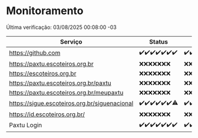 # Monitoramento

Última verificação: 03/08/2025 00:08:00 -03

|Serviço|Status|Últimas 24h|
|---|---|---|
|https://github.com|<span title="2025-07-27: OK=22">✔️</span><span title="2025-07-28: OK=22">✔️</span><span title="2025-07-29: OK=22">✔️</span><span title="2025-07-30: OK=23">✔️</span><span title="2025-07-31: OK=23">✔️</span><span title="2025-08-01: OK=22">✔️</span><span title="2025-08-02: OK=2">✔️</span>|<span title="02/08/2025 00:50:00 -03 : 200">✔️</span><span title="02/08/2025 01:25:00 -03 : 200">✔️</span><span title="02/08/2025 02:15:00 -03 : 200">✔️</span><span title="02/08/2025 03:13:00 -03 : 200">✔️</span><span title="02/08/2025 04:10:00 -03 : 200">✔️</span><span title="02/08/2025 05:12:00 -03 : 200">✔️</span><span title="02/08/2025 06:10:00 -03 : 200">✔️</span><span title="02/08/2025 07:10:00 -03 : 200">✔️</span><span title="02/08/2025 08:08:00 -03 : 200">✔️</span><span title="02/08/2025 09:17:00 -03 : 200">✔️</span><span title="02/08/2025 10:23:00 -03 : 200">✔️</span><span title="02/08/2025 11:09:00 -03 : 200">✔️</span><span title="02/08/2025 12:09:00 -03 : 200">✔️</span><span title="02/08/2025 13:10:00 -03 : 200">✔️</span><span title="02/08/2025 14:08:00 -03 : 200">✔️</span><span title="02/08/2025 15:13:00 -03 : 200">✔️</span><span title="02/08/2025 16:07:00 -03 : 200">✔️</span><span title="02/08/2025 17:10:00 -03 : 200">✔️</span><span title="02/08/2025 18:08:00 -03 : 200">✔️</span><span title="02/08/2025 19:09:00 -03 : 200">✔️</span><span title="02/08/2025 20:10:00 -03 : 200">✔️</span><span title="02/08/2025 21:58:00 -03 : 200">✔️</span><span title="03/08/2025 00:08:00 -03 : 200">✔️</span>|
|https://paxtu.escoteiros.org.br|<span title="2025-07-27: Falhas=22">❌</span><span title="2025-07-28: Falhas=22">❌</span><span title="2025-07-29: Falhas=22">❌</span><span title="2025-07-30: Falhas=23">❌</span><span title="2025-07-31: Falhas=23">❌</span><span title="2025-08-01: Falhas=22">❌</span><span title="2025-08-02: Falhas=2">❌</span>|<span title="02/08/2025 00:50:00 -03 : 403">❌</span><span title="02/08/2025 01:25:00 -03 : 403">❌</span><span title="02/08/2025 02:15:00 -03 : 403">❌</span><span title="02/08/2025 03:13:00 -03 : 403">❌</span><span title="02/08/2025 04:10:00 -03 : 403">❌</span><span title="02/08/2025 05:12:00 -03 : 403">❌</span><span title="02/08/2025 06:10:00 -03 : 403">❌</span><span title="02/08/2025 07:10:00 -03 : 403">❌</span><span title="02/08/2025 08:08:00 -03 : 403">❌</span><span title="02/08/2025 09:17:00 -03 : 403">❌</span><span title="02/08/2025 10:23:00 -03 : 403">❌</span><span title="02/08/2025 11:09:00 -03 : 403">❌</span><span title="02/08/2025 12:09:00 -03 : 403">❌</span><span title="02/08/2025 13:10:00 -03 : 403">❌</span><span title="02/08/2025 14:08:00 -03 : 403">❌</span><span title="02/08/2025 15:13:00 -03 : 403">❌</span><span title="02/08/2025 16:07:00 -03 : 403">❌</span><span title="02/08/2025 17:10:00 -03 : 403">❌</span><span title="02/08/2025 18:08:00 -03 : 403">❌</span><span title="02/08/2025 19:09:00 -03 : 403">❌</span><span title="02/08/2025 20:10:00 -03 : 403">❌</span><span title="02/08/2025 21:58:00 -03 : 403">❌</span><span title="03/08/2025 00:08:00 -03 : 403">❌</span>|
|https://escoteiros.org.br|<span title="2025-07-27: Falhas=22">❌</span><span title="2025-07-28: Falhas=22">❌</span><span title="2025-07-29: Falhas=22">❌</span><span title="2025-07-30: Falhas=23">❌</span><span title="2025-07-31: Falhas=23">❌</span><span title="2025-08-01: Falhas=22">❌</span><span title="2025-08-02: Falhas=2">❌</span>|<span title="02/08/2025 00:50:00 -03 : 403">❌</span><span title="02/08/2025 01:25:00 -03 : 403">❌</span><span title="02/08/2025 02:15:00 -03 : 403">❌</span><span title="02/08/2025 03:13:00 -03 : 403">❌</span><span title="02/08/2025 04:10:00 -03 : 403">❌</span><span title="02/08/2025 05:12:00 -03 : 403">❌</span><span title="02/08/2025 06:10:00 -03 : 403">❌</span><span title="02/08/2025 07:10:00 -03 : 403">❌</span><span title="02/08/2025 08:08:00 -03 : 403">❌</span><span title="02/08/2025 09:17:00 -03 : 403">❌</span><span title="02/08/2025 10:23:00 -03 : 403">❌</span><span title="02/08/2025 11:09:00 -03 : 403">❌</span><span title="02/08/2025 12:09:00 -03 : 403">❌</span><span title="02/08/2025 13:10:00 -03 : 403">❌</span><span title="02/08/2025 14:08:00 -03 : 403">❌</span><span title="02/08/2025 15:13:00 -03 : 403">❌</span><span title="02/08/2025 16:07:00 -03 : 403">❌</span><span title="02/08/2025 17:10:00 -03 : 403">❌</span><span title="02/08/2025 18:08:00 -03 : 403">❌</span><span title="02/08/2025 19:09:00 -03 : 403">❌</span><span title="02/08/2025 20:10:00 -03 : 403">❌</span><span title="02/08/2025 21:58:00 -03 : 403">❌</span><span title="03/08/2025 00:08:00 -03 : 403">❌</span>|
|https://paxtu.escoteiros.org.br/paxtu|<span title="2025-07-27: Falhas=22">❌</span><span title="2025-07-28: Falhas=22">❌</span><span title="2025-07-29: Falhas=22">❌</span><span title="2025-07-30: Falhas=23">❌</span><span title="2025-07-31: Falhas=23">❌</span><span title="2025-08-01: Falhas=22">❌</span><span title="2025-08-02: Falhas=2">❌</span>|<span title="02/08/2025 00:50:00 -03 : 403">❌</span><span title="02/08/2025 01:26:00 -03 : 403">❌</span><span title="02/08/2025 02:15:00 -03 : 403">❌</span><span title="02/08/2025 03:13:00 -03 : 403">❌</span><span title="02/08/2025 04:10:00 -03 : 403">❌</span><span title="02/08/2025 05:12:00 -03 : 403">❌</span><span title="02/08/2025 06:10:00 -03 : 403">❌</span><span title="02/08/2025 07:10:00 -03 : 403">❌</span><span title="02/08/2025 08:08:00 -03 : 403">❌</span><span title="02/08/2025 09:17:00 -03 : 403">❌</span><span title="02/08/2025 10:23:00 -03 : 403">❌</span><span title="02/08/2025 11:09:00 -03 : 403">❌</span><span title="02/08/2025 12:09:00 -03 : 403">❌</span><span title="02/08/2025 13:10:00 -03 : 403">❌</span><span title="02/08/2025 14:08:00 -03 : 403">❌</span><span title="02/08/2025 15:13:00 -03 : 403">❌</span><span title="02/08/2025 16:07:00 -03 : 403">❌</span><span title="02/08/2025 17:10:00 -03 : 403">❌</span><span title="02/08/2025 18:08:00 -03 : 403">❌</span><span title="02/08/2025 19:09:00 -03 : 403">❌</span><span title="02/08/2025 20:10:00 -03 : 403">❌</span><span title="02/08/2025 21:58:00 -03 : 403">❌</span><span title="03/08/2025 00:08:00 -03 : 403">❌</span>|
|https://paxtu.escoteiros.org.br/meupaxtu|<span title="2025-07-27: Falhas=22">❌</span><span title="2025-07-28: Falhas=22">❌</span><span title="2025-07-29: Falhas=22">❌</span><span title="2025-07-30: Falhas=23">❌</span><span title="2025-07-31: Falhas=23">❌</span><span title="2025-08-01: Falhas=22">❌</span><span title="2025-08-02: Falhas=2">❌</span>|<span title="02/08/2025 00:50:00 -03 : 403">❌</span><span title="02/08/2025 01:26:00 -03 : 403">❌</span><span title="02/08/2025 02:15:00 -03 : 403">❌</span><span title="02/08/2025 03:13:00 -03 : 403">❌</span><span title="02/08/2025 04:10:00 -03 : 403">❌</span><span title="02/08/2025 05:12:00 -03 : 403">❌</span><span title="02/08/2025 06:10:00 -03 : 403">❌</span><span title="02/08/2025 07:10:00 -03 : 403">❌</span><span title="02/08/2025 08:08:00 -03 : 403">❌</span><span title="02/08/2025 09:17:00 -03 : 403">❌</span><span title="02/08/2025 10:23:00 -03 : 403">❌</span><span title="02/08/2025 11:09:00 -03 : 403">❌</span><span title="02/08/2025 12:09:00 -03 : 403">❌</span><span title="02/08/2025 13:10:00 -03 : 403">❌</span><span title="02/08/2025 14:08:00 -03 : 403">❌</span><span title="02/08/2025 15:13:00 -03 : 403">❌</span><span title="02/08/2025 16:07:00 -03 : 403">❌</span><span title="02/08/2025 17:10:00 -03 : 403">❌</span><span title="02/08/2025 18:08:00 -03 : 403">❌</span><span title="02/08/2025 19:09:00 -03 : 403">❌</span><span title="02/08/2025 20:10:00 -03 : 403">❌</span><span title="02/08/2025 21:58:00 -03 : 403">❌</span><span title="03/08/2025 00:08:00 -03 : 403">❌</span>|
|https://sigue.escoteiros.org.br/siguenacional|<span title="2025-07-27: OK=22">✔️</span><span title="2025-07-28: OK=22">✔️</span><span title="2025-07-29: OK=22">✔️</span><span title="2025-07-30: OK=23">✔️</span><span title="2025-07-31: OK=23">✔️</span><span title="2025-08-01: OK=22">✔️</span><span title="2025-08-02: OK=1, Falhas=1">⚠️</span>|<span title="02/08/2025 00:50:00 -03 : 200">✔️</span><span title="02/08/2025 01:26:00 -03 : 200">✔️</span><span title="02/08/2025 02:15:00 -03 : 200">✔️</span><span title="02/08/2025 03:13:00 -03 : 200">✔️</span><span title="02/08/2025 04:10:00 -03 : 200">✔️</span><span title="02/08/2025 05:12:00 -03 : 200">✔️</span><span title="02/08/2025 06:10:00 -03 : 200">✔️</span><span title="02/08/2025 07:10:00 -03 : 200">✔️</span><span title="02/08/2025 08:08:00 -03 : 200">✔️</span><span title="02/08/2025 09:17:00 -03 : 200">✔️</span><span title="02/08/2025 10:23:00 -03 : 200">✔️</span><span title="02/08/2025 11:09:00 -03 : 200">✔️</span><span title="02/08/2025 12:09:00 -03 : 200">✔️</span><span title="02/08/2025 13:10:00 -03 : 200">✔️</span><span title="02/08/2025 14:08:00 -03 : 200">✔️</span><span title="02/08/2025 15:13:00 -03 : 200">✔️</span><span title="02/08/2025 16:07:00 -03 : 200">✔️</span><span title="02/08/2025 17:10:00 -03 : 200">✔️</span><span title="02/08/2025 18:08:00 -03 : 200">✔️</span><span title="02/08/2025 19:09:00 -03 : 200">✔️</span><span title="02/08/2025 20:10:00 -03 : 200">✔️</span><span title="02/08/2025 21:58:00 -03 : 200">✔️</span><span title="03/08/2025 00:08:00 -03 : 200">✔️</span>|
|https://id.escoteiros.org.br/|<span title="2025-07-27: Falhas=22">❌</span><span title="2025-07-28: Falhas=22">❌</span><span title="2025-07-29: Falhas=22">❌</span><span title="2025-07-30: Falhas=23">❌</span><span title="2025-07-31: Falhas=23">❌</span><span title="2025-08-01: Falhas=22">❌</span><span title="2025-08-02: Falhas=2">❌</span>|<span title="02/08/2025 00:50:00 -03 : 403">❌</span><span title="02/08/2025 01:26:00 -03 : 403">❌</span><span title="02/08/2025 02:15:00 -03 : 403">❌</span><span title="02/08/2025 03:13:00 -03 : 403">❌</span><span title="02/08/2025 04:10:00 -03 : 403">❌</span><span title="02/08/2025 05:12:00 -03 : 403">❌</span><span title="02/08/2025 06:10:00 -03 : 403">❌</span><span title="02/08/2025 07:10:00 -03 : 403">❌</span><span title="02/08/2025 08:08:00 -03 : 403">❌</span><span title="02/08/2025 09:17:00 -03 : 403">❌</span><span title="02/08/2025 10:23:00 -03 : 403">❌</span><span title="02/08/2025 11:09:00 -03 : 403">❌</span><span title="02/08/2025 12:09:00 -03 : 403">❌</span><span title="02/08/2025 13:10:00 -03 : 403">❌</span><span title="02/08/2025 14:08:00 -03 : 403">❌</span><span title="02/08/2025 15:13:00 -03 : 403">❌</span><span title="02/08/2025 16:07:00 -03 : 403">❌</span><span title="02/08/2025 17:10:00 -03 : 403">❌</span><span title="02/08/2025 18:08:00 -03 : 403">❌</span><span title="02/08/2025 19:09:00 -03 : 403">❌</span><span title="02/08/2025 20:10:00 -03 : 403">❌</span><span title="02/08/2025 21:58:00 -03 : 403">❌</span><span title="03/08/2025 00:08:00 -03 : 403">❌</span>|
|Paxtu Login|<span title="2025-07-27: OK=22">✔️</span><span title="2025-07-28: OK=22">✔️</span><span title="2025-07-29: OK=22">✔️</span><span title="2025-07-30: OK=23">✔️</span><span title="2025-07-31: OK=23">✔️</span><span title="2025-08-01: OK=22">✔️</span><span title="2025-08-02: OK=2">✔️</span>|<span title="02/08/2025 00:50:00 -03 : 200">✔️</span><span title="02/08/2025 01:26:00 -03 : 200">✔️</span><span title="02/08/2025 02:15:00 -03 : 200">✔️</span><span title="02/08/2025 03:13:00 -03 : 200">✔️</span><span title="02/08/2025 04:10:00 -03 : 200">✔️</span><span title="02/08/2025 05:12:00 -03 : 200">✔️</span><span title="02/08/2025 06:10:00 -03 : 200">✔️</span><span title="02/08/2025 07:10:00 -03 : 200">✔️</span><span title="02/08/2025 08:08:00 -03 : 200">✔️</span><span title="02/08/2025 09:17:00 -03 : 200">✔️</span><span title="02/08/2025 10:23:00 -03 : 200">✔️</span><span title="02/08/2025 11:09:00 -03 : 200">✔️</span><span title="02/08/2025 12:09:00 -03 : 200">✔️</span><span title="02/08/2025 13:10:00 -03 : 200">✔️</span><span title="02/08/2025 14:08:00 -03 : 200">✔️</span><span title="02/08/2025 15:13:00 -03 : 200">✔️</span><span title="02/08/2025 16:07:00 -03 : 200">✔️</span><span title="02/08/2025 17:10:00 -03 : 200">✔️</span><span title="02/08/2025 18:08:00 -03 : 200">✔️</span><span title="02/08/2025 19:09:00 -03 : 200">✔️</span><span title="02/08/2025 20:10:00 -03 : 200">✔️</span><span title="02/08/2025 21:58:00 -03 : 200">✔️</span><span title="03/08/2025 00:08:00 -03 : 200">✔️</span>|
